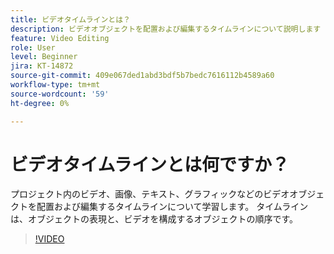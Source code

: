 ```yaml
---
title: ビデオタイムラインとは？
description: ビデオオブジェクトを配置および編集するタイムラインについて説明します
feature: Video Editing
role: User
level: Beginner
jira: KT-14872
source-git-commit: 409e067ded1abd3bdf5b7bedc7616112b4589a60
workflow-type: tm+mt
source-wordcount: '59'
ht-degree: 0%

---
```


# ビデオタイムラインとは何ですか？

プロジェクト内のビデオ、画像、テキスト、グラフィックなどのビデオオブジェクトを配置および編集するタイムラインについて学習します。 タイムラインは、オブジェクトの表現と、ビデオを構成するオブジェクトの順序です。

>[!VIDEO](https://video.tv.adobe.com/v/3427090?quality=12&learn=on&hidetitle=true)
